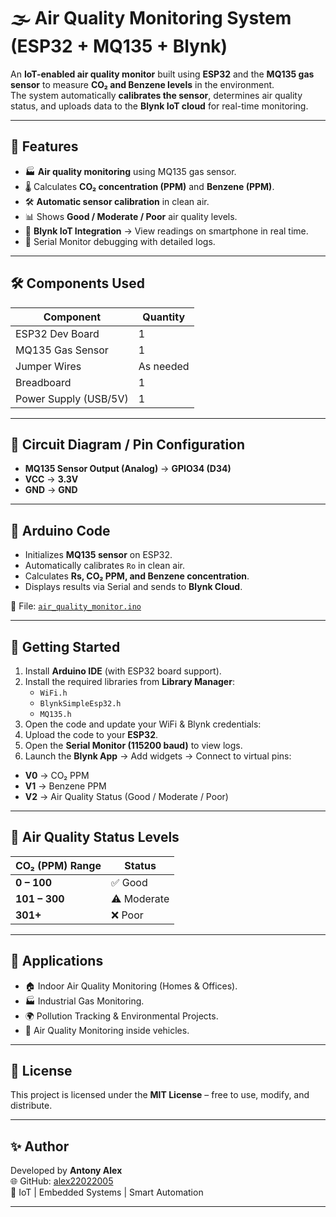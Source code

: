 # 🌫️ Air Quality Monitoring System (ESP32 + MQ135 + Blynk)

An **IoT-enabled air quality monitor** built using **ESP32** and the **MQ135 gas sensor** to measure **CO₂ and Benzene levels** in the environment.  
The system automatically **calibrates the sensor**, determines air quality status, and uploads data to the **Blynk IoT cloud** for real-time monitoring.

---

## 📌 Features
- 🏭 **Air quality monitoring** using MQ135 gas sensor.  
- 🌡️ Calculates **CO₂ concentration (PPM)** and **Benzene (PPM)**.  
- 🛠️ **Automatic sensor calibration** in clean air.  
- 📊 Shows **Good / Moderate / Poor** air quality levels.  
- 📲 **Blynk IoT Integration** → View readings on smartphone in real time.  
- 🔬 Serial Monitor debugging with detailed logs.  

---

## 🛠 Components Used
| Component              | Quantity |
|------------------------|----------|
| ESP32 Dev Board        | 1        |
| MQ135 Gas Sensor       | 1        |
| Jumper Wires           | As needed |
| Breadboard             | 1        |
| Power Supply (USB/5V)  | 1        |

---

## 🔌 Circuit Diagram / Pin Configuration
- **MQ135 Sensor Output (Analog)** → **GPIO34 (D34)**  
- **VCC** → **3.3V**  
- **GND** → **GND**  

---

## 📜 Arduino Code
- Initializes **MQ135 sensor** on ESP32.  
- Automatically calibrates `Ro` in clean air.  
- Calculates **Rs, CO₂ PPM, and Benzene concentration**.  
- Displays results via Serial and sends to **Blynk Cloud**.  

📂 File: [`air_quality_monitor.ino`](https://github.com/alex22022005/Air-Quality-Monitoring-System-ESP32-MQ135-Blynk-/blob/main/Air_Quality_IOT.ino)

---

## 🚀 Getting Started
1. Install **Arduino IDE** (with ESP32 board support).  
2. Install the required libraries from **Library Manager**:  
   - `WiFi.h`  
   - `BlynkSimpleEsp32.h`  
   - `MQ135.h`  
3. Open the code and update your WiFi & Blynk credentials:  
4. Upload the code to your **ESP32**.  
5. Open the **Serial Monitor (115200 baud)** to view logs.  
6. Launch the **Blynk App** → Add widgets → Connect to virtual pins:  
- **V0** → CO₂ PPM  
- **V1** → Benzene PPM  
- **V2** → Air Quality Status (Good / Moderate / Poor)  

---

## 📲 Air Quality Status Levels
| CO₂ (PPM) Range | Status     |
|-----------------|------------|
| **0 – 100**     | ✅ Good     |
| **101 – 300**   | ⚠️ Moderate |
| **301+**        | ❌ Poor     |

---

## 📌 Applications
- 🏠 Indoor Air Quality Monitoring (Homes & Offices).  
- 🏭 Industrial Gas Monitoring.  
- 🌍 Pollution Tracking & Environmental Projects.  
- 🚗 Air Quality Monitoring inside vehicles.  

---

## 📄 License
This project is licensed under the **MIT License** – free to use, modify, and distribute.  

---

## ✨ Author
Developed by **Antony Alex**  
🌐 GitHub: [alex22022005](https://github.com/alex22022005)  
🚀 IoT | Embedded Systems | Smart Automation  

---
